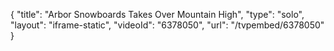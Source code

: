 {
    "title": "Arbor Snowboards Takes Over Mountain High",
    "type": "solo",
    "layout": "iframe-static",
    "videoId": "6378050",
    "url": "\/tvpembed\/6378050"
}